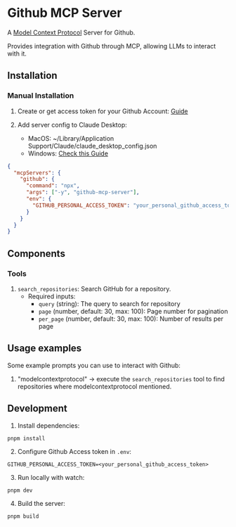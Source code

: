 # Github MCP Server

A [Model Context Protocol](https://github.com/modelcontextprotocol) Server for Github.

Provides integration with Github through MCP, allowing LLMs to interact with it.

## Installation

### Manual Installation

1. Create or get access token for your Github Account: [Guide](https://docs.github.com/en/authentication/keeping-your-account-and-data-secure/managing-your-personal-access-tokens#creating-a-fine-grained-personal-access-token)

2. Add server config to Claude Desktop:

   - MacOS: ~/Library/Application Support/Claude/claude_desktop_config.json
   - Windows: [Check this Guide](https://gist.github.com/feveromo/7a340d7795fca1ccd535a5802b976e1f)

```json
{
  "mcpServers": {
    "github": {
      "command": "npx",
      "args": ["-y", "github-mcp-server"],
      "env": {
        "GITHUB_PERSONAL_ACCESS_TOKEN": "your_personal_github_access_token"
      }
    }
  }
}
```

## Components

### Tools

1.  `search_repositories`: Search GitHub for a repository.
    - Required inputs:
      - `query` (string): The query to search for repository
      - `page` (number, default: 30, max: 100): Page number for pagination
      - `per_page` (number, default: 30, max: 100): Number of results per page

## Usage examples

Some example prompts you can use to interact with Github:

1. "modelcontextprotocol" → execute the `search_repositories` tool to find repositories where modelcontextprotocol mentioned.

## Development

1. Install dependencies:

```shell
pnpm install
```

2. Configure Github Access token in `.env`:

```shell
GITHUB_PERSONAL_ACCESS_TOKEN=<your_personal_github_access_token>
```

3. Run locally with watch:

```shell
pnpm dev
```

4. Build the server:

```shell
pnpm build
```
